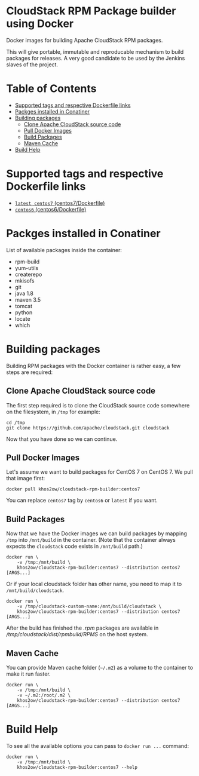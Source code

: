 # CloudStack RPM Package builder using Docker
Docker images for building Apache CloudStack RPM packages.

This will give portable, immutable and reproducable mechanism to build packages for releases. A very good candidate to be used by the Jenkins slaves of the project.

# Table of Contents

- [Supported tags and respective Dockerfile links](https://github.com/khos2ow/cloudstack-rpm-builder#supported-tags-and-respective-dockerfile-links)
- [Packges installed in Conatiner](https://github.com/khos2ow/cloudstack-rpm-builder#packges-installed-in-conatiner)
- [Building packages](https://github.com/khos2ow/cloudstack-rpm-builder#building-packages)
  - [Clone Apache CloudStack source code](https://github.com/khos2ow/cloudstack-rpm-builder#clone-apache-cloudstack-source-code)
  - [Pull Docker Images](https://github.com/khos2ow/cloudstack-rpm-builder#pull-docker-images)
  - [Build Packages](https://github.com/khos2ow/cloudstack-rpm-builder#build-packages)
  - [Maven Cache](https://github.com/khos2ow/cloudstack-rpm-builder#maven-cache)
- [Build Help](https://github.com/khos2ow/cloudstack-rpm-builder#build-help)

# Supported tags and respective Dockerfile links
- [`latest`, `centos7` (centos7/Dockerfile)](https://github.com/khos2ow/cloudstack-rpm-builder/blob/master/centos7/Dockerfile)
- [`centos6` (centos6/Dockerfile)](https://github.com/khos2ow/cloudstack-rpm-builder/blob/master/centos6/Dockerfile)

# Packges installed in Conatiner
List of available packages inside the container:

- rpm-build
- yum-utils
- createrepo
- mkisofs
- git
- java 1.8
- maven 3.5
- tomcat
- python
- locate
- which

# Building packages
Building RPM packages with the Docker container is rather easy, a few steps are required:

## Clone Apache CloudStack source code
The first step required is to clone the CloudStack source code somewhere on the filesystem, in `/tmp` for example:

    cd /tmp
    git clone https://github.com/apache/cloudstack.git cloudstack

Now that you have done so we can continue.

## Pull Docker Images
Let's assume we want to build packages for CentOS 7 on CentOS 7. We pull that image first:

    docker pull khos2ow/cloudstack-rpm-builder:centos7

You can replace `centos7` tag by `centos6` or `latest` if you want.

## Build Packages
Now that we have the Docker images we can build packages by mapping `/tmp` into `/mnt/build` in the container. (Note that the container always expects the `cloudstack` code exists in `/mnt/build` path.)

    docker run \
        -v /tmp:/mnt/build \
        khos2ow/cloudstack-rpm-builder:centos7 --distribution centos7 [ARGS...]

Or if your local cloudstack folder has other name, you need to map it to `/mnt/build/cloudstack`.

    docker run \
        -v /tmp/cloudstack-custom-name:/mnt/build/cloudstack \
        khos2ow/cloudstack-rpm-builder:centos7 --distribution centos7 [ARGS...]

After the build has finished the *.rpm* packages are available in */tmp/cloudstack/dist/rpmbuild/RPMS* on the host system.

## Maven Cache
You can provide Maven cache folder (`~/.m2`) as a volume to the container to make it run faster.

    docker run \
        -v /tmp:/mnt/build \
        -v ~/.m2:/root/.m2 \
        khos2ow/cloudstack-rpm-builder:centos7 --distribution centos7 [ARGS...]

# Build Help
To see all the available options you can pass to `docker run ...` command:

    docker run \
        -v /tmp:/mnt/build \
        khos2ow/cloudstack-rpm-builder:centos7 --help

